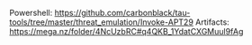Powershell: https://github.com/carbonblack/tau-tools/tree/master/threat_emulation/Invoke-APT29
Artifacts: https://mega.nz/folder/4NcUzbRC#q4QKB_1YdatCXGMuul9fAg
